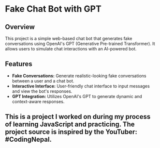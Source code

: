 # Fake Chat Bot with GPT
## Overview

This project is a simple web-based chat bot that generates fake conversations using OpenAI's GPT (Generative Pre-trained Transformer). It allows users to simulate chat interactions with an AI-powered bot.

## Features

- **Fake Conversations:** Generate realistic-looking fake conversations between a user and a chat bot.
- **Interactive Interface:** User-friendly chat interface to input messages and view the bot's responses.
- **GPT Integration:** Utilizes OpenAI's GPT to generate dynamic and context-aware responses.
## This is a project I worked on during my process of learning JavaScript and practicing. The project source is inspired by the YouTuber: #CodingNepal.
